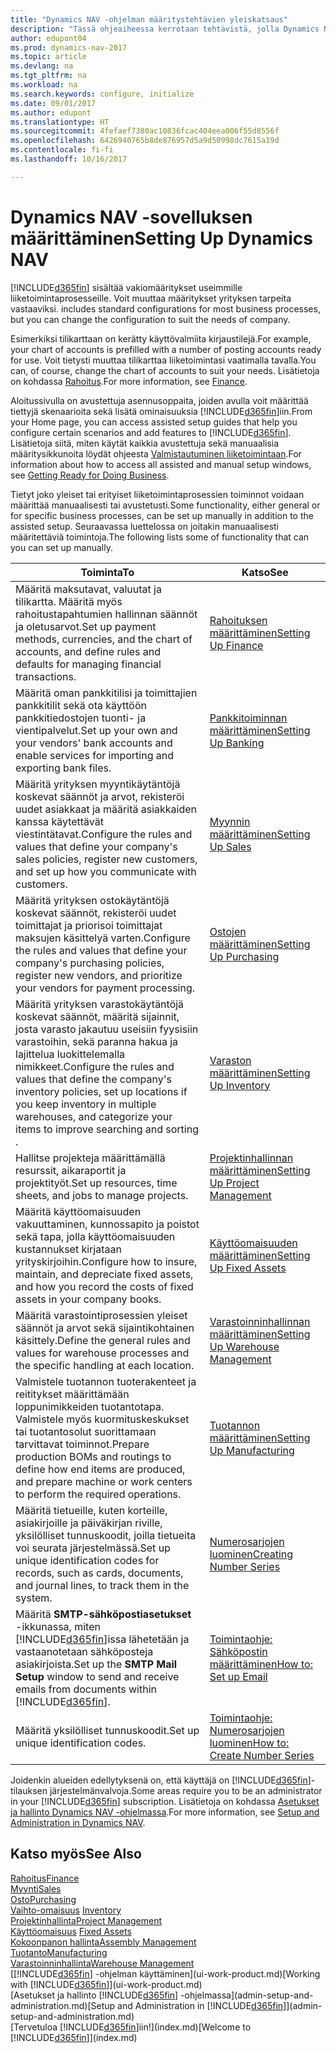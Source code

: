 ```yaml
---
title: "Dynamics NAV -ohjelman määritystehtävien yleiskatsaus"
description: "Tässä ohjeaiheessa kerrotaan tehtävistä, jolla Dynamics NAV asennetaan, alustetaan ja määritetään omia tarpeita vastaavaksi."
author: edupont04
ms.prod: dynamics-nav-2017
ms.topic: article
ms.devlang: na
ms.tgt_pltfrm: na
ms.workload: na
ms.search.keywords: configure, initialize
ms.date: 09/01/2017
ms.author: edupont
ms.translationtype: HT
ms.sourcegitcommit: 4fefaef7380ac10836fcac404eea006f55d8556f
ms.openlocfilehash: 6426940765b8de876957d5a9d50998dc7615a19d
ms.contentlocale: fi-fi
ms.lasthandoff: 10/16/2017

---
```

# <a name="setting-up-dynamics-nav"></a><span data-ttu-id="388d9-103">Dynamics NAV -sovelluksen määrittäminen</span><span class="sxs-lookup"><span data-stu-id="388d9-103">Setting Up Dynamics NAV</span></span>
[!INCLUDE[d365fin](includes/d365fin_md.md)]<span data-ttu-id="388d9-104"> sisältää vakiomääritykset useimmille liiketoimintaprosesseille. Voit muuttaa määritykset yrityksen tarpeita vastaaviksi.</span><span class="sxs-lookup"><span data-stu-id="388d9-104"> includes standard configurations for most business processes, but you can change the configuration to suit the needs of company.</span></span>

<span data-ttu-id="388d9-105">Esimerkiksi tilikarttaan on kerätty käyttövalmiita kirjaustilejä.</span><span class="sxs-lookup"><span data-stu-id="388d9-105">For example, your chart of accounts is prefilled with a number of posting accounts ready for use.</span></span> <span data-ttu-id="388d9-106">Voit tietysti muuttaa tilikarttaa liiketoimintasi vaatimalla tavalla.</span><span class="sxs-lookup"><span data-stu-id="388d9-106">You can, of course, change the chart of accounts to suit your needs.</span></span> <span data-ttu-id="388d9-107">Lisätietoja on kohdassa [Rahoitus](finance.md).</span><span class="sxs-lookup"><span data-stu-id="388d9-107">For more information, see [Finance](finance.md).</span></span>

<span data-ttu-id="388d9-108">Aloitussivulla on avustettuja asennusoppaita, joiden avulla voit määrittää tiettyjä skenaarioita sekä lisätä ominaisuuksia [!INCLUDE[d365fin](includes/d365fin_md.md)]iin.</span><span class="sxs-lookup"><span data-stu-id="388d9-108">From your Home page, you can access assisted setup guides that help you configure certain scenarios and add features to [!INCLUDE[d365fin](includes/d365fin_md.md)].</span></span> <span data-ttu-id="388d9-109">Lisätietoja siitä, miten käytät kaikkia avustettuja sekä manuaalisia määritysikkunoita löydät ohjeesta [Valmistautuminen liiketoimintaan](ui-get-ready-business.md).</span><span class="sxs-lookup"><span data-stu-id="388d9-109">For information about how to access all assisted and manual setup windows, see [Getting Ready for Doing Business](ui-get-ready-business.md).</span></span>

<span data-ttu-id="388d9-110">Tietyt joko yleiset tai erityiset liiketoimintaprosessien toiminnot voidaan määrittää manuaalisesti tai avustetusti.</span><span class="sxs-lookup"><span data-stu-id="388d9-110">Some functionality, either general or for specific business processes, can be set up manually in addition to the assisted setup.</span></span> <span data-ttu-id="388d9-111">Seuraavassa luettelossa on joitakin manuaalisesti määritettäviä toimintoja.</span><span class="sxs-lookup"><span data-stu-id="388d9-111">The following lists some of functionality that can you can set up manually.</span></span>

| <span data-ttu-id="388d9-112">Toiminta</span><span class="sxs-lookup"><span data-stu-id="388d9-112">To</span></span> | <span data-ttu-id="388d9-113">Katso</span><span class="sxs-lookup"><span data-stu-id="388d9-113">See</span></span> |
| --- | --- |
| <span data-ttu-id="388d9-114">Määritä maksutavat, valuutat ja tilikartta. Määritä myös rahoitustapahtumien hallinnan säännöt ja oletusarvot.</span><span class="sxs-lookup"><span data-stu-id="388d9-114">Set up payment methods, currencies, and the chart of accounts, and define rules and defaults for managing financial transactions.</span></span> |[<span data-ttu-id="388d9-115">Rahoituksen määrittäminen</span><span class="sxs-lookup"><span data-stu-id="388d9-115">Setting Up Finance</span></span>](finance-setup-finance.md) |
| <span data-ttu-id="388d9-116">Määritä oman pankkitilisi ja toimittajien pankkitilit sekä ota käyttöön pankkitiedostojen tuonti- ja vientipalvelut.</span><span class="sxs-lookup"><span data-stu-id="388d9-116">Set up your own and your vendors' bank accounts and enable services for importing and exporting bank files.</span></span> |[<span data-ttu-id="388d9-117">Pankkitoiminnan määrittäminen</span><span class="sxs-lookup"><span data-stu-id="388d9-117">Setting Up Banking</span></span>](bank-setup-banking.md) |
| <span data-ttu-id="388d9-118">Määritä yrityksen myyntikäytäntöjä koskevat säännöt ja arvot, rekisteröi uudet asiakkaat ja määritä asiakkaiden kanssa käytettävät viestintätavat.</span><span class="sxs-lookup"><span data-stu-id="388d9-118">Configure the rules and values that define your company's sales policies, register new customers, and set up how you communicate with customers.</span></span> |[<span data-ttu-id="388d9-119">Myynnin määrittäminen</span><span class="sxs-lookup"><span data-stu-id="388d9-119">Setting Up Sales</span></span>](sales-setup-sales.md) |
| <span data-ttu-id="388d9-120">Määritä yrityksen ostokäytäntöjä koskevat säännöt, rekisteröi uudet toimittajat ja priorisoi toimittajat maksujen käsittelyä varten.</span><span class="sxs-lookup"><span data-stu-id="388d9-120">Configure the rules and values that define your company's purchasing policies, register new vendors, and prioritize your vendors for payment processing.</span></span> |[<span data-ttu-id="388d9-121">Ostojen määrittäminen</span><span class="sxs-lookup"><span data-stu-id="388d9-121">Setting Up Purchasing</span></span>](purchasing-setup-purchasing.md) |
| <span data-ttu-id="388d9-122">Määritä yrityksen varastokäytäntöjä koskevat säännöt, määritä sijainnit, josta varasto jakautuu useisiin fyysisiin varastoihin, sekä paranna hakua ja lajittelua luokittelemalla nimikkeet.</span><span class="sxs-lookup"><span data-stu-id="388d9-122">Configure the rules and values that define the company's inventory policies, set up locations if you keep inventory in multiple warehouses, and categorize your items to improve searching and sorting .</span></span> |[<span data-ttu-id="388d9-123">Varaston määrittäminen</span><span class="sxs-lookup"><span data-stu-id="388d9-123">Setting Up Inventory</span></span>](inventory-setup-inventory.md) |
| <span data-ttu-id="388d9-124">Hallitse projekteja määrittämällä resurssit, aikaraportit ja projektityöt.</span><span class="sxs-lookup"><span data-stu-id="388d9-124">Set up resources, time sheets, and jobs to manage projects.</span></span> |[<span data-ttu-id="388d9-125">Projektinhallinnan määrittäminen</span><span class="sxs-lookup"><span data-stu-id="388d9-125">Setting Up Project Management</span></span>](projects-setup-projects.md) |
| <span data-ttu-id="388d9-126">Määritä käyttöomaisuuden vakuuttaminen, kunnossapito ja poistot sekä tapa, jolla käyttöomaisuuden kustannukset kirjataan yrityskirjoihin.</span><span class="sxs-lookup"><span data-stu-id="388d9-126">Configure how to insure, maintain, and depreciate fixed assets, and how you record the costs of fixed assets in your company books.</span></span> |[<span data-ttu-id="388d9-127">Käyttöomaisuuden määrittäminen</span><span class="sxs-lookup"><span data-stu-id="388d9-127">Setting Up Fixed Assets</span></span>](fa-setup.md) |
|<span data-ttu-id="388d9-128">Määritä varastointiprosessien yleiset säännöt ja arvot sekä sijaintikohtainen käsittely.</span><span class="sxs-lookup"><span data-stu-id="388d9-128">Define the general rules and values for warehouse processes and the specific handling at each location.</span></span>|[<span data-ttu-id="388d9-129">Varastoinninhallinnan määrittäminen</span><span class="sxs-lookup"><span data-stu-id="388d9-129">Setting Up Warehouse Management</span></span>](warehouse-setup-warehouse.md)|
|<span data-ttu-id="388d9-130">Valmistele tuotannon tuoterakenteet ja reititykset määrittämään loppunimikkeiden tuotantotapa. Valmistele myös kuormituskeskukset tai tuotantosolut suorittamaan tarvittavat toiminnot.</span><span class="sxs-lookup"><span data-stu-id="388d9-130">Prepare production BOMs and routings to define how end items are produced, and prepare machine or work centers to perform the required operations.</span></span>|[<span data-ttu-id="388d9-131">Tuotannon määrittäminen</span><span class="sxs-lookup"><span data-stu-id="388d9-131">Setting Up Manufacturing</span></span>](production-configure-production-processes.md)|
| <span data-ttu-id="388d9-132">Määritä tietueille, kuten korteille, asiakirjoille ja päiväkirjan riville, yksilölliset tunnuskoodit, joilla tietueita voi seurata järjestelmässä.</span><span class="sxs-lookup"><span data-stu-id="388d9-132">Set up unique identification codes for records, such as cards, documents, and journal lines, to track them in the system.</span></span> |[<span data-ttu-id="388d9-133">Numerosarjojen luominen</span><span class="sxs-lookup"><span data-stu-id="388d9-133">Creating Number Series</span></span>](ui-create-number-series.md) |
| <span data-ttu-id="388d9-134">Määritä **SMTP-sähköpostiasetukset** -ikkunassa, miten [!INCLUDE[d365fin](includes/d365fin_md.md)]issa lähetetään ja vastaanotetaan sähköposteja asiakirjoista.</span><span class="sxs-lookup"><span data-stu-id="388d9-134">Set up the **SMTP Mail Setup** window to send and receive emails from documents within [!INCLUDE[d365fin](includes/d365fin_md.md)].</span></span> |[<span data-ttu-id="388d9-135">Toimintaohje: Sähköpostin määrittäminen</span><span class="sxs-lookup"><span data-stu-id="388d9-135">How to: Set up Email</span></span>](madeira-how-setup-email.md) |
| <span data-ttu-id="388d9-136">Määritä yksilölliset tunnuskoodit.</span><span class="sxs-lookup"><span data-stu-id="388d9-136">Set up unique identification codes.</span></span> |[<span data-ttu-id="388d9-137">Toimintaohje: Numerosarjojen luominen</span><span class="sxs-lookup"><span data-stu-id="388d9-137">How to: Create Number Series</span></span>](ui-create-number-series.md) |

<span data-ttu-id="388d9-138">Joidenkin alueiden edellytyksenä on, että käyttäjä on [!INCLUDE[d365fin](includes/d365fin_md.md)]-tilauksen järjestelmänvalvoja.</span><span class="sxs-lookup"><span data-stu-id="388d9-138">Some areas require you to be an administrator in your [!INCLUDE[d365fin](includes/d365fin_md.md)] subscription.</span></span> <span data-ttu-id="388d9-139">Lisätietoja on kohdassa [Asetukset ja hallinto Dynamics NAV -ohjelmassa](admin-setup-and-administration.md).</span><span class="sxs-lookup"><span data-stu-id="388d9-139">For more information, see [Setup and Administration in Dynamics NAV](admin-setup-and-administration.md).</span></span>  

## <a name="see-also"></a><span data-ttu-id="388d9-140">Katso myös</span><span class="sxs-lookup"><span data-stu-id="388d9-140">See Also</span></span>
[<span data-ttu-id="388d9-141">Rahoitus</span><span class="sxs-lookup"><span data-stu-id="388d9-141">Finance</span></span>](finance.md)  
[<span data-ttu-id="388d9-142">Myynti</span><span class="sxs-lookup"><span data-stu-id="388d9-142">Sales</span></span>](sales-manage-sales.md)  
[<span data-ttu-id="388d9-143">Osto</span><span class="sxs-lookup"><span data-stu-id="388d9-143">Purchasing</span></span>](purchasing-manage-purchasing.md)  
<span data-ttu-id="388d9-144">[Vaihto-omaisuus](inventory-manage-inventory.md)  </span><span class="sxs-lookup"><span data-stu-id="388d9-144">[Inventory](inventory-manage-inventory.md)  </span></span>  
[<span data-ttu-id="388d9-145">Projektinhallinta</span><span class="sxs-lookup"><span data-stu-id="388d9-145">Project Management</span></span>](projects-manage-projects.md)  
<span data-ttu-id="388d9-146">[Käyttöomaisuus](fa-manage.md)  </span><span class="sxs-lookup"><span data-stu-id="388d9-146">[Fixed Assets](fa-manage.md)  </span></span>  
[<span data-ttu-id="388d9-147">Kokoonpanon hallinta</span><span class="sxs-lookup"><span data-stu-id="388d9-147">Assembly Management</span></span>](assembly-assemble-items.md)  
[<span data-ttu-id="388d9-148">Tuotanto</span><span class="sxs-lookup"><span data-stu-id="388d9-148">Manufacturing</span></span>](production-manage-manufacturing.md)  
[<span data-ttu-id="388d9-149">Varastoinninhallinta</span><span class="sxs-lookup"><span data-stu-id="388d9-149">Warehouse Management</span></span>](warehouse-manage-warehouse.md)  
<span data-ttu-id="388d9-150">[[!INCLUDE[d365fin](includes/d365fin_md.md)] -ohjelman käyttäminen](ui-work-product.md)</span><span class="sxs-lookup"><span data-stu-id="388d9-150">[Working with [!INCLUDE[d365fin](includes/d365fin_md.md)]](ui-work-product.md)</span></span>  
<span data-ttu-id="388d9-151">[Asetukset ja hallinto [!INCLUDE[d365fin](includes/d365fin_md.md)] -ohjelmassa](admin-setup-and-administration.md)</span><span class="sxs-lookup"><span data-stu-id="388d9-151">[Setup and Administration in [!INCLUDE[d365fin](includes/d365fin_md.md)]](admin-setup-and-administration.md)</span></span>  
<span data-ttu-id="388d9-152">[Tervetuloa [!INCLUDE[d365fin](includes/d365fin_md.md)]iin!](index.md)</span><span class="sxs-lookup"><span data-stu-id="388d9-152">[Welcome to [!INCLUDE[d365fin](includes/d365fin_md.md)]](index.md)</span></span>  

##

